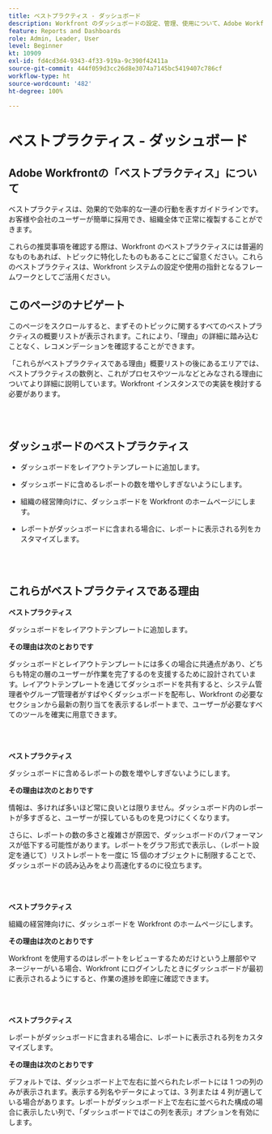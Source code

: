 ```yaml
---
title: ベストプラクティス - ダッシュボード
description: Workfront のダッシュボードの設定、管理、使用について、Adobe Workfront のエキスパートが推奨するベストプラクティスを説明します。
feature: Reports and Dashboards
role: Admin, Leader, User
level: Beginner
kt: 10909
exl-id: fd4cd3d4-9343-4f33-919a-9c390f42411a
source-git-commit: 444f059d3cc26d8e3074a7145bc5419407c786cf
workflow-type: ht
source-wordcount: '482'
ht-degree: 100%

---
```


# ベストプラクティス - ダッシュボード

## Adobe Workfrontの「ベストプラクティス」について

ベストプラクティスは、効果的で効率的な一連の行動を表すガイドラインです。お客様や会社のユーザーが簡単に採用でき、組織全体で正常に複製することができます。

これらの推奨事項を確認する際は、Workfront のベストプラクティスには普遍的なものもあれば、トピックに特化したものもあることにご留意ください。これらのベストプラクティスは、Workfront システムの設定や使用の指針となるフレームワークとしてご活用ください。

## このページのナビゲート

このページをスクロールすると、まずそのトピックに関するすべてのベストプラクティスの概要リストが表示されます。これにより、「理由」の詳細に踏み込むことなく、レコメンデーションを確認することができます。

「これらがベストプラクティスである理由」概要リストの後にあるエリアでは、ベストプラクティスの数例と、これがプロセスやツールなどとみなされる理由についてより詳細に説明しています。Workfront インスタンスでの実装を検討する必要があります。

</br>
</br>

## ダッシュボードのベストプラクティス

* ダッシュボードをレイアウトテンプレートに追加します。

* ダッシュボードに含めるレポートの数を増やしすぎないようにします。

* 組織の経営陣向けに、ダッシュボードを Workfront のホームページにします。

* レポートがダッシュボードに含まれる場合に、レポートに表示される列をカスタマイズします。


</br>
</br>


## これらがベストプラクティスである理由

**ベストプラクティス**

ダッシュボードをレイアウトテンプレートに追加します。

**その理由は次のとおりです**

ダッシュボードとレイアウトテンプレートには多くの場合に共通点があり、どちらも特定の層のユーザーが作業を完了するのを支援するために設計されています。レイアウトテンプレートを通じてダッシュボードを共有すると、システム管理者やグループ管理者がすばやくダッシュボードを配布し、Workfront の必要なセクションから最新の割り当てを表示するレポートまで、ユーザーが必要なすべてのツールを確実に用意できます。

</br>
</br>

**ベストプラクティス**

ダッシュボードに含めるレポートの数を増やしすぎないようにします。

**その理由は次のとおりです**

情報は、多ければ多いほど常に良いとは限りません。ダッシュボード内のレポートが多すぎると、ユーザーが探しているものを見つけにくくなります。

さらに、レポートの数の多さと複雑さが原因で、ダッシュボードのパフォーマンスが低下する可能性があります。レポートをグラフ形式で表示し、（レポート設定を通じて）リストレポートを一度に 15 個のオブジェクトに制限することで、ダッシュボードの読み込みをより高速化するのに役立ちます。

</br>
</br>

**ベストプラクティス**

組織の経営陣向けに、ダッシュボードを Workfront のホームページにします。

**その理由は次のとおりです**

Workfront を使用するのはレポートをレビューするためだけという上層部やマネージャーがいる場合、Workfront にログインしたときにダッシュボードが最初に表示されるようにすると、作業の進捗を即座に確認できます。

</br>
</br>

**ベストプラクティス**

レポートがダッシュボードに含まれる場合に、レポートに表示される列をカスタマイズします。

**その理由は次のとおりです**

デフォルトでは、ダッシュボード上で左右に並べられたレポートには 1 つの列のみが表示されます。表示する列名やデータによっては、3 列または 4 列が適している場合があります。レポートがダッシュボード上で左右に並べられた構成の場合に表示したい列で、「ダッシュボードではこの列を表示」オプションを有効にします。
